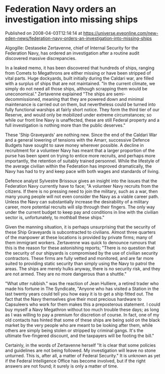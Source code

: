 # Federation Navy orders an investigation into missing ships
Published on 2008-04-03T12:14:14 at https://universe.eveonline.com/new-eden-news/federation-navy-orders-an-investigation-into-missing-ships

Algogille: Destaseke Zertavenne, chief of Internal Security for the Federation Navy, has ordered an investigation after a routine audit discovered massive discrepancies.

In a leaked memo, it has been discovered that hundreds of ships, ranging from Comets to Megathrons are either missing or have been stripped of vital parts. Huge dockyards, built initially during the Caldari war, are filled with a surplus of ships that are not maintained. "In the current climate, we simply do not need all those ships, although scrapping them would be uneconomical." Zertavenne explained "The ships are semi-decommissioned, meaning that they are powered down and minimal maintenance is carried out on them, but nevertheless could be turned into fully functional warships at fairly short notice. They form the third tier of our Reserve, and would only be mobilized under extreme circumstances; so while our front line Navy is unaffected, these are still Federal property and a full investigation is nothing more than the public deserves."

These 'Ship Graveyards' are nothing new. Since the end of the Caldari War and a general lowering of tensions with the Amarr, successive Defence Budgets have sought to save money wherever possible. A decline in recruitment for a volunteer Navy has meant that a larger proportion of the purse has been spent on trying to entice more recruits, and perhaps more importantly, the retention of suitably trained personnel. While the lifestyle of the average civilian within the Federation has improved dramatically, the Navy has had to try and keep pace with both wages and standards of living.

Defence analyst Sylvestre Brissoux gives an insight into the issues that the Federation Navy currently have to face; "A volunteer Navy recruits from the citizens. If there is no pressing need to join the military, such as a war, then many young people will not even consider the Navy as a viable career path. Unless the Navy can substantially increase the desirability of a military career, more potential recruits will slip through their fingers. The only way under the current budget to keep pay and conditions in line with the civilian sector is, unfortunately, to mothball these ships."

Given the manning situation, it is perhaps unsurprising that the security of these Ship Graveyards is subcontracted to civilians. Almost three quarters of the manpower at these locations is provided by private firms; many of them immigrant workers. Zertavenne was quick to denounce rumours that this is the reason for these astonishing reports; "There is no question that the security of our shipyards is compromised by the use of civilian security contractors. These firms are fully vetted and monitored, and are far more suited to providing static security than simply using the Navy to patrol the areas. The ships are merely hulks anyway, there is no security risk, and they are not armed. They are no more dangerous than a shuttle."

"What utter rubbish." was the reaction of Jean Hulliere, a retired trader who made his fortune in The Syndicate, "Anyone who has visited a Station in the last twenty years could tell you how easy it is to get a ship fitted out. The fact that the Navy themselves give their most precious hardware to Capsuleers who work for them makes this a preposterous statement. I could buy myself a Navy Megathron without too much trouble these days; as long as I was willing to pay a premium for discretion of course. In fact, one of my old contacts has hinted that some of these ships are being sold on the black market by the very people who are meant to be looking after them, while others are simply being stolen or stripped by criminal gangs. It's the ultimate five-fingered discount, and the taxpayers will be footing the bill."

Certainly, in the words of Zertavenne herself "It is clear that some policies and guidelines are not being followed. My investigation will leave no stone unturned. This is, after all, a matter of Federal Security." It is unknown as yet if the Federal Intelligence Office has become involved, but if the right answers are not found; it surely is only a matter of time.
